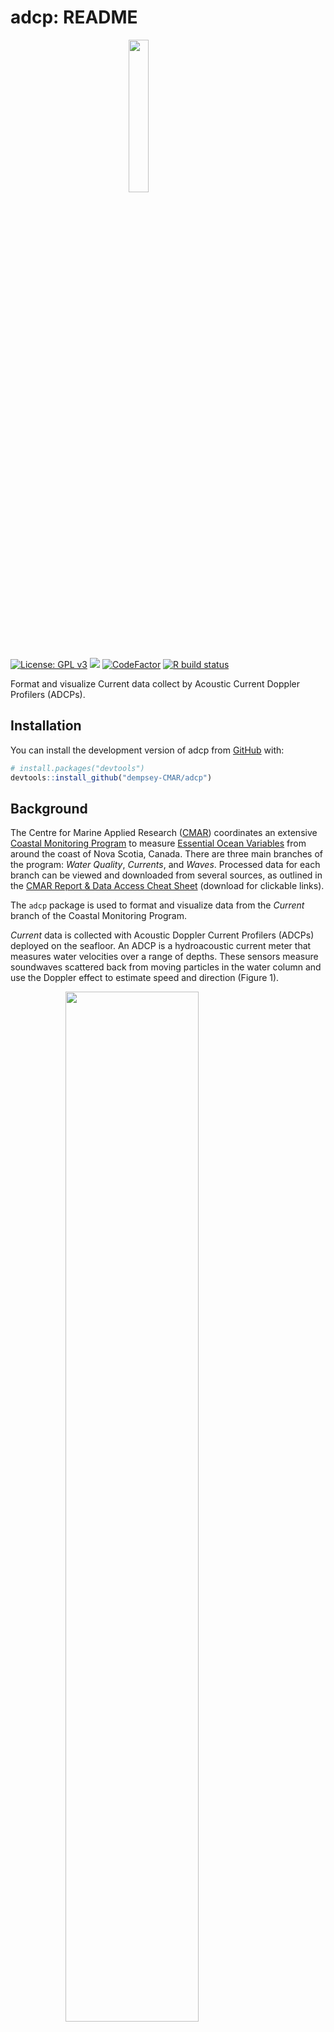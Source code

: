 
<!-- README.md is generated from README.Rmd. Please edit that file -->

# adcp: README

<img src="man/figures/README-adcp-hex.png" width="25%" style="display: block; margin: auto;" />

<!-- badges: start -->

[![License: GPL
v3](https://img.shields.io/badge/License-GPLv3-blue.svg)](https://www.gnu.org/licenses/gpl-3.0)
[![](https://img.shields.io/badge/devel%20version-1.0.2-blue.svg)](https://github.com/dempsey-CMAR/adcp)
[![CodeFactor](https://www.codefactor.io/repository/github/dempsey-CMAR/adcp/badge)](https://www.codefactor.io/repository/github/dempsey-CMAR/adcp)
[![R build
status](https://github.com/dempsey-CMAR/adcp/workflows/R-CMD-check/badge.svg)](https://github.com/dempsey-CMAR/adcp/actions)

<!-- badges: end -->

Format and visualize Current data collect by Acoustic Current Doppler
Profilers (ADCPs).

## Installation

You can install the development version of adcp from
[GitHub](https://github.com/) with:

``` r
# install.packages("devtools")
devtools::install_github("dempsey-CMAR/adcp")
```

## Background

The Centre for Marine Applied Research ([CMAR](https://cmar.ca/))
coordinates an extensive [Coastal Monitoring
Program](https://cmar.ca/coastal-monitoring-program/) to measure
[Essential Ocean
Variables](https://www.goosocean.org/index.php?option=com_content&view=article&id=14&Itemid=114)
from around the coast of Nova Scotia, Canada. There are three main
branches of the program: *Water Quality*, *Currents*, and *Waves*.
Processed data for each branch can be viewed and downloaded from several
sources, as outlined in the [CMAR Report & Data Access Cheat
Sheet](https://github.com/Centre-for-Marine-Applied-Research/strings/blob/master/man/figures/README-access-cheatsheet.pdf)
(download for clickable links).

The `adcp` package is used to format and visualize data from the
*Current* branch of the Coastal Monitoring Program.

*Current* data is collected with Acoustic Doppler Current Profilers
(ADCPs) deployed on the seafloor. An ADCP is a hydroacoustic current
meter that measures water velocities over a range of depths. These
sensors measure soundwaves scattered back from moving particles in the
water column and use the Doppler effect to estimate speed and direction
(Figure 1).

<img src="man/figures/README-fig1.jpg" width="65%" style="display: block; margin: auto;" />
<br> Figure 1: ADCP diagram (not to scale).

<br> <br>

Current data is recorded for vertical bins throughout the water column.
The `adcp` package uses data from the sensor configuration to calculate
the bin height above sea floor and the bin depth below the surface
(Figure 2). Note that the *bin height* always refers to the same point
in space; the same *bin depth* can refer to different points due to
changing tides.

<img src="man/figures/README-fig2.png" width="100%" /> Figure 2: The bin
height above the sea floor and the bin depth below the surface are
calculated from deployment configurations including the sensor depth,
sensor height above the sea floor, first bin range, and bin size.

## Example

``` r
library(adcp)
library(dplyr)
library(viridis)
```

Consider an ADCP deployed from January 17, 2019 to March 1, 2019 at Long
Beach, St. Mary’s Bay.

The raw .txt file looks like this:

<img src="man/figures/README-fig3.png" width="100%" style="display: block; margin: auto;" />
Figure 3: Raw ADCP data file for Long Beach.

### Import and format data

`adcp_read_txt` reads in the .txt file and applies some formatting.
There is a column for the timestamp, ensemble number, and variable
measured. Additional columns, labelled `V8` to `Vn` hold the
measurements for each bin.

``` r
path <- system.file("testdata", package = "adcp")

# deployment metadata from tracking sheet
metadata <- tibble(
  Depl_ID = "DG009",
  Waterbody = "St. Mary's Bay",
  Station_Name = "Long Beach",
  Inst_Altitude = 0.5,
  Bin_Size = 1,
  First_Bin_Range = 1
)


dat <- adcp_read_txt(path, "2019-01-17_Long_Beach.txt")

head(dat)
#>          timestamp_ns Num       variable   V8 V9 V10 V11 V12 V13 V14 V15 V16
#> 1 2019-01-17 10:40:00  17    SensorDepth 0.16 NA  NA  NA  NA  NA  NA  NA  NA
#> 2 2019-01-17 10:40:00  17     WaterSpeed   NA NA  NA  NA  NA  NA  NA  NA  NA
#> 3 2019-01-17 10:40:00  17 WaterDirection   NA NA  NA  NA  NA  NA  NA  NA  NA
#> 4 2019-01-17 10:50:00  18    SensorDepth 0.16 NA  NA  NA  NA  NA  NA  NA  NA
#> 5 2019-01-17 10:50:00  18     WaterSpeed   NA NA  NA  NA  NA  NA  NA  NA  NA
#> 6 2019-01-17 10:50:00  18 WaterDirection   NA NA  NA  NA  NA  NA  NA  NA  NA
#>   V17 V18 V19 V20 V21 V22 V23 V24 V25 V26 V27 V28 V29 V30 V31 V32 V33 V34 V35
#> 1  NA  NA  NA  NA  NA  NA  NA  NA  NA  NA  NA  NA  NA  NA  NA  NA  NA  NA  NA
#> 2  NA  NA  NA  NA  NA  NA  NA  NA  NA  NA  NA  NA  NA  NA  NA  NA  NA  NA  NA
#> 3  NA  NA  NA  NA  NA  NA  NA  NA  NA  NA  NA  NA  NA  NA  NA  NA  NA  NA  NA
#> 4  NA  NA  NA  NA  NA  NA  NA  NA  NA  NA  NA  NA  NA  NA  NA  NA  NA  NA  NA
#> 5  NA  NA  NA  NA  NA  NA  NA  NA  NA  NA  NA  NA  NA  NA  NA  NA  NA  NA  NA
#> 6  NA  NA  NA  NA  NA  NA  NA  NA  NA  NA  NA  NA  NA  NA  NA  NA  NA  NA  NA
#>   V36 V37 V38 V39 V40 V41 V42 V43 V44 V45 V46 V47 V48 V49 V50 V51 V52 V53 V54
#> 1  NA  NA  NA  NA  NA  NA  NA  NA  NA  NA  NA  NA  NA  NA  NA  NA  NA  NA  NA
#> 2  NA  NA  NA  NA  NA  NA  NA  NA  NA  NA  NA  NA  NA  NA  NA  NA  NA  NA  NA
#> 3  NA  NA  NA  NA  NA  NA  NA  NA  NA  NA  NA  NA  NA  NA  NA  NA  NA  NA  NA
#> 4  NA  NA  NA  NA  NA  NA  NA  NA  NA  NA  NA  NA  NA  NA  NA  NA  NA  NA  NA
#> 5  NA  NA  NA  NA  NA  NA  NA  NA  NA  NA  NA  NA  NA  NA  NA  NA  NA  NA  NA
#> 6  NA  NA  NA  NA  NA  NA  NA  NA  NA  NA  NA  NA  NA  NA  NA  NA  NA  NA  NA
#>   V55 V56 V57 V58 V59 V60 V61 V62 V63 V64 V65 V66
#> 1  NA  NA  NA  NA  NA  NA  NA  NA  NA  NA  NA  NA
#> 2  NA  NA  NA  NA  NA  NA  NA  NA  NA  NA  NA  NA
#> 3  NA  NA  NA  NA  NA  NA  NA  NA  NA  NA  NA  NA
#> 4  NA  NA  NA  NA  NA  NA  NA  NA  NA  NA  NA  NA
#> 5  NA  NA  NA  NA  NA  NA  NA  NA  NA  NA  NA  NA
#> 6  NA  NA  NA  NA  NA  NA  NA  NA  NA  NA  NA  NA
```

`adcp_assign_bin_altitude()` re-names the bin columns with the
corresponding bin altitude (height above the sea floor), using
information from the deployment configuration.

``` r
dat <- adcp_assign_altitude(dat, metadata = metadata)

head(dat[, 1:10])
#>          timestamp_ns Num       variable  1.5 2.5 3.5 4.5 5.5 6.5 7.5
#> 1 2019-01-17 10:40:00  17    SensorDepth 0.16  NA  NA  NA  NA  NA  NA
#> 2 2019-01-17 10:40:00  17     WaterSpeed   NA  NA  NA  NA  NA  NA  NA
#> 3 2019-01-17 10:40:00  17 WaterDirection   NA  NA  NA  NA  NA  NA  NA
#> 4 2019-01-17 10:50:00  18    SensorDepth 0.16  NA  NA  NA  NA  NA  NA
#> 5 2019-01-17 10:50:00  18     WaterSpeed   NA  NA  NA  NA  NA  NA  NA
#> 6 2019-01-17 10:50:00  18 WaterDirection   NA  NA  NA  NA  NA  NA  NA
```

The centre of the first bin is 1.5 m from the sea floor; the centre of
the second bin is 2.5 m from the sea floor, etc.

`adcp_correct_timestamp()` converts the timestamp to UTC.

The timestamp column of the raw data is in the timezone of the
deployment date (e.g., “AST” if deployed in November to March and “DST”
if deployed in March to November). The timestamp does NOT account for
changes in daylight savings time.

adcp_correct_timestamp() converts each timestamp to true UTC by adding 3
hours if the deployment date was during daylight savings, or 4 hours if
the deployment date was during Atlantic Standard Time.

``` r
dat <- adcp_correct_timestamp(dat)

head(dat[1:10])
#>         timestamp_utc Num       variable  1.5 2.5 3.5 4.5 5.5 6.5 7.5
#> 1 2019-01-17 14:40:00  17    SensorDepth 0.16  NA  NA  NA  NA  NA  NA
#> 2 2019-01-17 14:40:00  17     WaterSpeed   NA  NA  NA  NA  NA  NA  NA
#> 3 2019-01-17 14:40:00  17 WaterDirection   NA  NA  NA  NA  NA  NA  NA
#> 4 2019-01-17 14:50:00  18    SensorDepth 0.16  NA  NA  NA  NA  NA  NA
#> 5 2019-01-17 14:50:00  18     WaterSpeed   NA  NA  NA  NA  NA  NA  NA
#> 6 2019-01-17 14:50:00  18 WaterDirection   NA  NA  NA  NA  NA  NA  NA
```

This ADCP was deployed in January (AST), so 4 hours were added to each
timestmap to convert to UTC.

`adcp_pivot_longer()` pivots the data so that bin heights are
observations, and adds [Climate
Forecast-compliant](https://cfconventions.org/Data/cf-standard-names/current/build/cf-standard-name-table.html)
names to each column.

``` r
dat <- adcp_pivot_longer(dat)

head(dat)
#> # A tibble: 6 x 5
#>   timestamp_utc       sensor_depth_below_surface_m bin_height_~1 sea_w~2 sea_w~3
#>   <dttm>                                     <dbl>         <dbl>   <dbl>   <dbl>
#> 1 2019-01-17 15:10:00                         26.8           1.5   0.074    209.
#> 2 2019-01-17 15:10:00                         26.8           2.5   0.087    208.
#> 3 2019-01-17 15:10:00                         26.8           3.5   0.103    211.
#> 4 2019-01-17 15:10:00                         26.8           4.5   0.124    224.
#> 5 2019-01-17 15:10:00                         26.8           5.5   0.138    221.
#> 6 2019-01-17 15:10:00                         26.8           6.5   0.171    220.
#> # ... with abbreviated variable names 1: bin_height_above_sea_floor_m,
#> #   2: sea_water_speed_m_s, 3: sea_water_to_direction_degree
```

`dat` is now in a useful format for analysis.

However, for submission to the [Nova Scotia Open Data
Portal](https://data.novascotia.ca/), several additional steps are
required.

`adcp_calculate_bin_depth()` adds column `bin_depth_below_surface_m`:

``` r
dat <- adcp_calculate_bin_depth(dat, metadata = metadata)

head(dat)
#> # A tibble: 6 x 6
#>   timestamp_utc       sensor_depth_below_surfa~1 bin_d~2 bin_h~3 sea_w~4 sea_w~5
#>   <dttm>                                   <dbl>   <dbl>   <dbl>   <dbl>   <dbl>
#> 1 2019-01-17 15:10:00                       26.8    25.8     1.5   0.074    209.
#> 2 2019-01-17 15:10:00                       26.8    24.8     2.5   0.087    208.
#> 3 2019-01-17 15:10:00                       26.8    23.8     3.5   0.103    211.
#> 4 2019-01-17 15:10:00                       26.8    22.8     4.5   0.124    224.
#> 5 2019-01-17 15:10:00                       26.8    21.8     5.5   0.138    221.
#> 6 2019-01-17 15:10:00                       26.8    20.8     6.5   0.171    220.
#> # ... with abbreviated variable names 1: sensor_depth_below_surface_m,
#> #   2: bin_depth_below_surface_m, 3: bin_height_above_sea_floor_m,
#> #   4: sea_water_speed_m_s, 5: sea_water_to_direction_degree
```

`adcp_add_opendata_cols()` adds `deployment_id`, `waterbody`, and
`station` columns so the data can be compiled with other deployments.

``` r
dat <- adcp_add_opendata_cols(dat, metadata = metadata)

head(dat)
#> # A tibble: 6 x 9
#>   deployme~1 water~2 station timestamp_utc       senso~3 bin_d~4 bin_h~5 sea_w~6
#>   <chr>      <chr>   <chr>   <dttm>                <dbl>   <dbl>   <dbl>   <dbl>
#> 1 DG009      St. Ma~ Long B~ 2019-01-17 15:10:00    26.8    25.8     1.5   0.074
#> 2 DG009      St. Ma~ Long B~ 2019-01-17 15:10:00    26.8    24.8     2.5   0.087
#> 3 DG009      St. Ma~ Long B~ 2019-01-17 15:10:00    26.8    23.8     3.5   0.103
#> 4 DG009      St. Ma~ Long B~ 2019-01-17 15:10:00    26.8    22.8     4.5   0.124
#> 5 DG009      St. Ma~ Long B~ 2019-01-17 15:10:00    26.8    21.8     5.5   0.138
#> 6 DG009      St. Ma~ Long B~ 2019-01-17 15:10:00    26.8    20.8     6.5   0.171
#> # ... with 1 more variable: sea_water_to_direction_degree <dbl>, and
#> #   abbreviated variable names 1: deployment_id, 2: waterbody,
#> #   3: sensor_depth_below_surface_m, 4: bin_depth_below_surface_m,
#> #   5: bin_height_above_sea_floor_m, 6: sea_water_speed_m_s
```

`adcp_flag_data()` flags obervations where
`sensor_depth_below_surface_m` changes faster than expected.

``` r
dat <- adcp_flag_data(dat)

head(dat[, 6:11])
#> # A tibble: 6 x 6
#>   bin_depth_below_surface_m bin_height_above_s~1 sea_w~2 sea_w~3 depth~4 depth~5
#>                       <dbl>                <dbl>   <dbl>   <dbl>   <dbl> <glue> 
#> 1                      25.8                  1.5   0.074    209.    1.55 sensor~
#> 2                      24.8                  2.5   0.087    208.    1.55 sensor~
#> 3                      23.8                  3.5   0.103    211.    1.55 sensor~
#> 4                      22.8                  4.5   0.124    224.    1.55 sensor~
#> 5                      21.8                  5.5   0.138    221.    1.55 sensor~
#> 6                      20.8                  6.5   0.171    220.    1.55 sensor~
#> # ... with abbreviated variable names 1: bin_height_above_sea_floor_m,
#> #   2: sea_water_speed_m_s, 3: sea_water_to_direction_degree, 4: depth_diff,
#> #   5: depth_flag
```

All of these steps can be linked using the pipe operator:

``` r
dat <- adcp_read_txt(path, "2019-01-17_Long_Beach.txt") %>% 
  adcp_assign_altitude(metadata) %>%
  adcp_correct_timestamp() %>%
  adcp_pivot_longer() %>%
  adcp_calculate_bin_depth(metadata) %>%
  adcp_add_opendata_cols(metadata) %>%
  adcp_flag_data()

head(dat)
#> # A tibble: 6 x 11
#>   deployme~1 water~2 station timestamp_utc       senso~3 bin_d~4 bin_h~5 sea_w~6
#>   <chr>      <chr>   <chr>   <dttm>                <dbl>   <dbl>   <dbl>   <dbl>
#> 1 DG009      St. Ma~ Long B~ 2019-01-17 15:10:00    26.8    25.8     1.5   0.074
#> 2 DG009      St. Ma~ Long B~ 2019-01-17 15:10:00    26.8    24.8     2.5   0.087
#> 3 DG009      St. Ma~ Long B~ 2019-01-17 15:10:00    26.8    23.8     3.5   0.103
#> 4 DG009      St. Ma~ Long B~ 2019-01-17 15:10:00    26.8    22.8     4.5   0.124
#> 5 DG009      St. Ma~ Long B~ 2019-01-17 15:10:00    26.8    21.8     5.5   0.138
#> 6 DG009      St. Ma~ Long B~ 2019-01-17 15:10:00    26.8    20.8     6.5   0.171
#> # ... with 3 more variables: sea_water_to_direction_degree <dbl>,
#> #   depth_diff <dbl>, depth_flag <glue>, and abbreviated variable names
#> #   1: deployment_id, 2: waterbody, 3: sensor_depth_below_surface_m,
#> #   4: bin_depth_below_surface_m, 5: bin_height_above_sea_floor_m,
#> #   6: sea_water_speed_m_s
```

### Plot data

Plot the sensor depth to determine if any observations should be
trimmed.

``` r
adcp_plot_depth_flags(dat)
```

<img src="man/figures/README-fig4-1.png" width="100%" /> Filter data to
keep “good” obsevations.

``` r
dat <- filter(dat, depth_flag == "good")
```

Plot sensor depth:

``` r
adcp_plot_depth(dat, geom = "line")
```

<img src="man/figures/README-fig5-1.png" width="100%" /> Plot current
rose:

``` r
cols <- viridis(12, option = "F", direction = -1)

ints <- adcp_count_obs(dat, sea_water_speed_m_s)
#> Lower bound of first interval set to 0
breaks <- c(ints$lower, max(ints$upper)) 


adcp_plot_current_rose(
  dat, 
  breaks = breaks, 
  speed_cols = cols,
  speed_label = "Current Speed (m/s)"
)
```

<img src="man/figures/README-fig6-1.png" width="100%" /> Plot current
speed histogram.

``` r
 adcp_plot_speed_hist(ints, bar_cols = cols, speed_label = "Current Speed (m/s)")
```

<img src="man/figures/README-fig7-1.png" width="100%" />
